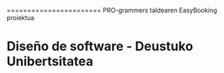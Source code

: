 =======================
PRO-grammers taldearen EasyBooking proiektua

Diseño de software - Deustuko Unibertsitatea
=======================